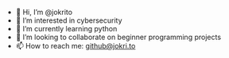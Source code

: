- 👋 Hi, I’m @jokrito
- 👀 I’m interested in cybersecurity
- 🌱 I’m currently learning python
- 💞️ I’m looking to collaborate on beginner programming projects
- 📫 How to reach me: github@jokri.to

<!---
jokrito/jokrito is a ✨ special ✨ repository because its `README.md` (this file) appears on your GitHub profile.
You can click the Preview link to take a look at your changes.
--->
